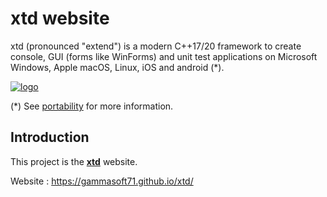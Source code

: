 # xtd website

xtd (pronounced "extend") is a modern C++17/20 framework to create console, GUI (forms like WinForms) and unit test applications on Microsoft Windows, Apple macOS, Linux, iOS and android (*).

[![logo](https://github.com/gammasoft71/xtd/blob/master/docs/pictures/logo.png)](https://gammasoft71.github.io/xtd)

(*) See [portability](https://gammasoft71.github.io/xtd/docs/documentation/portability#the-xtd-libraries-portability-list) for more information.

## Introduction

This project is the **[xtd](https://github.com/gammasoft71/xtd)** website.

Website : https://gammasoft71.github.io/xtd/
